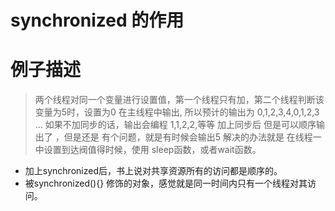 # synchronized 的作用

# 例子描述
>两个线程对同一个变量进行设置值，第一个线程只有加，第二个线程判断该变量为5时，设置为0
>在主线程中输出, 所以预计的输出为 0,1,2,3,4,0,1,2,3 ...
> 如果不加同步的话，输出会编程 1,1,2,2,等等
> 加上同步后 但是可以顺序输出了 ，但是还是 有个问题，就是有时候会输出5
> 解决的办法就是 在线程一中设置到达阀值得时候，使用 sleep函数，或者wait函数。

* 加上synchronized后，书上说对共享资源所有的访问都是顺序的。
* 被synchronized(){} 修饰的对象，感觉就是同一时间内只有一个线程对其访问。